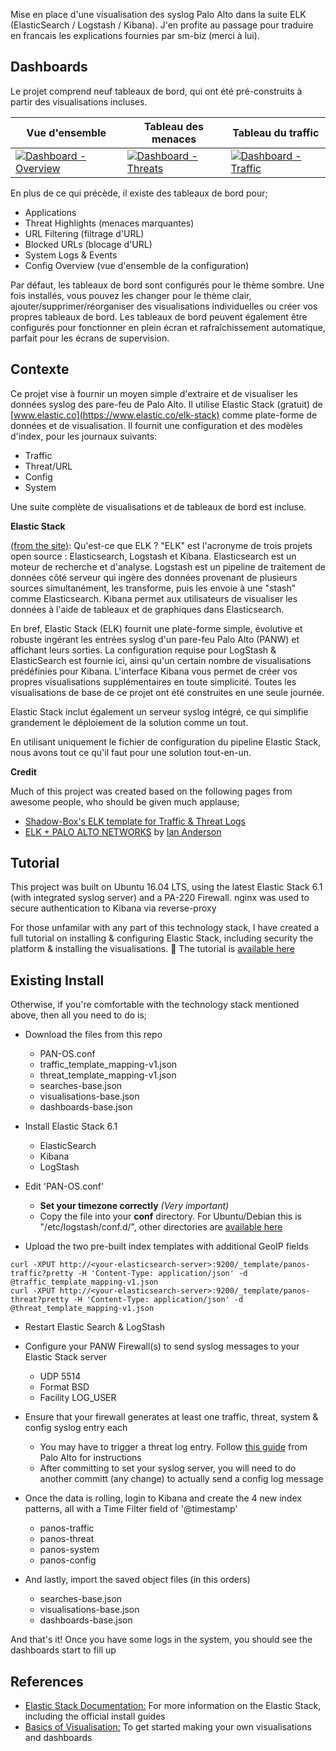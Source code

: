 Mise en place d'une visualisation des syslog Palo Alto dans la suite ELK (ElasticSearch / Logstash / Kibana). 
J'en profite au passage pour traduire en francais les explications fournies par sm-biz (merci à lui).


## Dashboards

Le projet comprend neuf tableaux de bord, qui ont été pré-construits à partir des visualisations incluses.

Vue d'ensemble | Tableau des menaces | Tableau du traffic
------------ | ------------- | -------------
[![Dashboard - Overview](https://i.imgur.com/xxl0XCfm.png)](https://i.imgur.com/xxl0XCf.png) | [![Dashboard - Threats](https://i.imgur.com/obE4dIbm.png)](https://i.imgur.com/obE4dIb.png) | [![Dashboard - Traffic](https://i.imgur.com/xuxsmnom.png)](https://i.imgur.com/xuxsmno.png)

En plus de ce qui précède, il existe des tableaux de bord pour;
* Applications
* Threat Highlights (menaces marquantes)
* URL Filtering (filtrage d'URL)
* Blocked URLs (blocage d'URL)
* System Logs & Events
* Config Overview (vue d'ensemble de la configuration)

Par défaut, les tableaux de bord sont configurés pour le thème sombre.
Une fois installés, vous pouvez les changer pour le thème clair, ajouter/supprimer/réorganiser des visualisations individuelles ou créer vos propres tableaux de bord.
Les tableaux de bord peuvent également être configurés pour fonctionner en plein écran et rafraîchissement automatique, parfait pour les écrans de supervision.


## Contexte

Ce projet vise à fournir un moyen simple d'extraire et de visualiser les données syslog des pare-feu de Palo Alto.
Il utilise Elastic Stack (gratuit) de [www.elastic.co](https://www.elastic.co/elk-stack) comme plate-forme de données et de visualisation. Il fournit une configuration et des modèles d'index, pour les journaux suivants:

* Traffic
* Threat/URL
* Config
* System

Une suite complète de visualisations et de tableaux de bord est incluse.


**Elastic Stack**

[(from the site)](https://www.elastic.co/elk-stack): Qu'est-ce que ELK ? "ELK" est l'acronyme de trois projets open source : Elasticsearch, Logstash et Kibana. Elasticsearch est un moteur de recherche et d'analyse. Logstash est un pipeline de traitement de données côté serveur qui ingère des données provenant de plusieurs sources simultanément, les transforme, puis les envoie à une "stash" comme Elasticsearch. Kibana permet aux utilisateurs de visualiser les données à l'aide de tableaux et de graphiques dans Elasticsearch.

En bref, Elastic Stack (ELK) fournit une plate-forme simple, évolutive et robuste ingérant les entrées syslog d'un pare-feu Palo Alto (PANW) et affichant leurs sorties. La configuration requise pour LogStash & ElasticSearch est fournie ici, ainsi qu'un certain nombre de visualisations prédéfinies pour Kibana. L'interface Kibana vous permet de créer vos propres visualisations supplémentaires en toute simplicité. Toutes les visualisations de base de ce projet ont été construites en une seule journée.

Elastic Stack inclut également un serveur syslog intégré, ce qui simplifie grandement le déploiement de la solution comme un tout.

En utilisant uniquement le fichier de configuration du pipeline Elastic Stack, nous avons tout ce qu'il faut pour une solution tout-en-un.  

**Credit**

Much of this project was created based on the following pages from awesome people, who should be given much applause;
* [Shadow-Box's ELK template for Traffic & Threat Logs](https://github.com/shadow-box/Palo-Alto-Networks-ELK-Stack)
* [ELK + PALO ALTO NETWORKS](https://anderikistan.com/2016/03/26/elk-palo-alto-networks/) by [Ian Anderson](https://twitter.com/anderikistan)


## Tutorial

This project was built on Ubuntu 16.04 LTS, using the latest Elastic Stack 6.1 (with integrated syslog server) and a PA-220 Firewall.
nginx was used to secure authentication to Kibana via reverse-proxy

For those unfamilar with any part of this technology stack, I have created a full tutorial on installing & configuring Elastic Stack, including security the platform & installing the visualisations. :blue_book: The tutorial is [available here](https://github.com/sm-biz/paloalto-elasticstack-viz/wiki)


## Existing Install

Otherwise, if you're comfortable with the technology stack mentioned above, then all you need to do is;

- Download the files from this repo
  - PAN-OS.conf
  - traffic_template_mapping-v1.json
  - threat_template_mapping-v1.json
  - searches-base.json
  - visualisations-base.json
  - dashboards-base.json

- Install Elastic Stack 6.1
  - ElasticSearch
  - Kibana
  - LogStash
- Edit 'PAN-OS.conf'
  - **Set your timezone correctly** *(Very important)*
  - Copy the file into your **conf** directory. For Ubuntu/Debian this is "/etc/logstash/conf.d/", other directories are [available here](https://www.elastic.co/guide/en/logstash/current/dir-layout.html)

- Upload the two pre-built index templates with additional GeoIP fields
```
curl -XPUT http://<your-elasticsearch-server>:9200/_template/panos-traffic?pretty -H 'Content-Type: application/json' -d @traffic_template_mapping-v1.json
curl -XPUT http://<your-elasticsearch-server>:9200/_template/panos-threat?pretty -H 'Content-Type: application/json' -d @threat_template_mapping-v1.json
```    
- Restart Elastic Search & LogStash
- Configure your PANW Firewall(s) to send syslog messages to your Elastic Stack server
  - UDP 5514
  - Format BSD
  - Facility LOG_USER
  
- Ensure that your firewall generates at least one traffic, threat, system & config syslog entry each
  - You may have to trigger a threat log entry. Follow [this guide](https://live.paloaltonetworks.com/t5/Management-Articles/How-to-Test-Threat-Prevention-Using-a-Web-Browser/ta-p/62073) from Palo Alto for instructions
  - After committing to set your syslog server, you will need to do another committ (any change) to actually send a config log message
  
- Once the data is rolling, login to Kibana and create the 4 new index patterns, all with a Time Filter field of '@timestamp'
  - panos-traffic
  - panos-threat
  - panos-system
  - panos-config

- And lastly, import the saved object files (in this orders)
  - searches-base.json
  - visualisations-base.json
  - dashboards-base.json
  
And that's it! Once you have some logs in the system, you should see the dashboards start to fill up
  
 
## References

* [Elastic Stack Documentation:](https://www.elastic.co/guide/en/elasticsearch/reference/6.1/index.html) For more information on the Elastic Stack, including the official install guides
* [Basics of Visualisation:](https://www.elastic.co/guide/en/kibana/6.1/tutorial-visualizing.html) To get started making your own visualisations and dashboards
